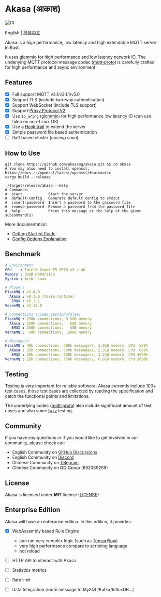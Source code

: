 # Akasa (आकाश)

![CI](https://github.com/akasamq/akasa/actions/workflows/rust.yml/badge.svg)

English | [简体中文](README-CN.md) 

Akasa is a high performance, low latency and high extendable MQTT server in Rust.

It uses [glommio][glommio] for high performance and low latency network IO. The underlying MQTT protocol message codec ([mqtt-proto][mqtt-proto]) is carefully crafted for high performance and async environment.

## Features
- [x] Full support MQTT v3.1/v3.1.1/v5.0
- [x] Support TLS (include two-way authentication)
- [x] Support WebSocket (include TLS support)
- [x] Support [Proxy Protocol V2][proxy-protocol]
- [x] Use `io_uring` ([glommio][glommio]) for high performance low latency IO (can use tokio on non-Linux OS)
- [x] Use a [Hook trait][hook-trait] to extend the server
- [x] Simple password file based authentication
- [ ] Raft based cluster (*coming soon*)

## How to Use

```shell
git clone https://github.com/akasamq/akasa.git && cd akasa
# You may also need to install openssl: https://docs.rs/openssl/latest/openssl/#automatic
cargo build --release

./target/release/akasa --help
# Commands:
#  start            Start the server
#  default-config   Generate default config to stdout
#  insert-password  Insert a password to the password file
#  remove-password  Remove a password from the password file
#  help             Print this message or the help of the given subcommand(s)
```

More documentation:

- [Getting Started Guide](docs/english/getting-started.md)
- [Config Options Explanation](docs/english/config.md)

## Benchmark
```yaml
# Environment
CPU    : Intel® Xeon® E5-2678 v3 × 48
Memory : 32GB DDR4/2133
System : Arch Linux

# Players
FlashMQ : v1.6.9
  Akasa : v0.1.0 (tokio runtime)
   EMQX : v5.2.1
VerneMQ : v1.13.0

# Connections (clean_session=false)
FlashMQ : 250k connections, 0.9GB memory
  Akasa : 250k connections,   5GB memory
   EMQX : 250k connections,   5GB memory
VerneMQ :  50k connections,  20GB memory

# Message/s
FlashMQ : 40k coonections, 600k message/s, 1.0GB memory, CPU  550%
  Akasa : 35k connections, 500k message/s, 2.3GB memory, CPU  650%
   EMQX : 20k connections, 300k message/s, 3.2GB memory, CPU 3000%
VerneMQ : 25k connections, 370k message/s, 6.0GB memory, CPU 2600%
```


## Testing
Testing is very important for reliable software. Akasa currently include 100+ test cases, those test cases are collected by reading the specification and catch the functional points and limitations.

The underlying codec ([mqtt-proto][mqtt-proto]) also include significant amount of test cases and also some [fuzz][mqtt-proto-fuzz] testing.

## Community

If you have any questions or if you would like to get involved in our community, please check out:

- English Community on [GitHub Discussions][github-group]
- English Community on [Discord][discord-group]
- Chinese Community on [Telegram][telegram-group]
- Chinese Community on QQ Group (862039269)

## License
Akasa is licensed under **MIT** license ([LICENSE](LICENSE))

## Enterprise Edition

Akasa will have an enterprise edition. In this edition, it provides:

- [x] WebAssembly based Rule Engine
  * can run very complex logic (such as [TensorFlow][tensorflow])
  * very high performance compare to scripting language
  * hot reload
- [ ] HTTP API to interact with Akasa
- [ ] Statistics metrics
- [ ] Rate limit
- [ ] Data Integration (route message to MySQL/Kafka/InfluxDB...)


[mqtt-proto]: https://github.com/akasamq/mqtt-proto
[mqtt-proto-fuzz]: https://github.com/akasamq/mqtt-proto/tree/master/fuzz
[proxy-protocol]: https://www.haproxy.org/download/1.8/doc/proxy-protocol.txt
[glommio]: https://github.com/DataDog/glommio
[bsl]: https://mariadb.com/bsl-faq-mariadb/
[hook-trait]: https://github.com/akasamq/akasa/blob/5ade2d788d9a919671f81b01d720155caf8e4e2d/akasa-core/src/hook.rs#L43
[tensorflow]: https://blog.tensorflow.org/2020/09/supercharging-tensorflowjs-webassembly.html
[github-group]: https://github.com/akasamq/akasa/discussions
[discord-group]: https://discord.gg/Geg7hXWM
[telegram-group]: https://t.me/+UCBpJs-6ddI4MjE1
